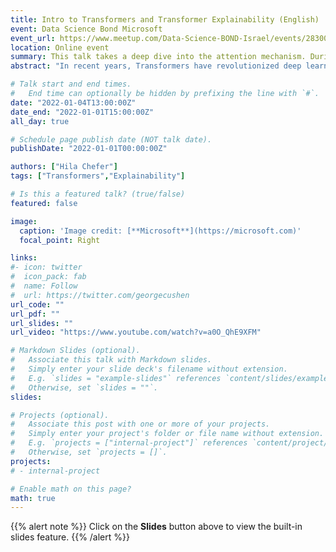 ```yaml
---
title: Intro to Transformers and Transformer Explainability (English)
event: Data Science Bond Microsoft
event_url: https://www.meetup.com/Data-Science-BOND-Israel/events/283002829/
location: Online event
summary: This talk takes a deep dive into the attention mechanism. During the talk, we review the motivations and applications of the self-attention mechanism. Additionally, we review the main building blocks for self-attention explainability and some cool applications of Transformer-explainability from recent research.
abstract: "In recent years, Transformers have revolutionized deep learning research across many disciplines, starting from NLP and expanding to vision, speech and more. At the heart of the Transformer lies a very simple and intuitive attention mechanism. In this talk, we will explore the main milestones in Transformer-based research, and Transformer explainability research. We will take a closer look into the attention mechanism, and understand its merits and limitations in comparison to Convolutional models. Along the lecture, we will present examples with some of the most famous Transformer-based models such as BERT, CLIP, ViT, DALL-E, and DETR, and discuss the importance and applications of explainability in DNN research, and specifically for Transformers."

# Talk start and end times.
#   End time can optionally be hidden by prefixing the line with `#`.
date: "2022-01-04T13:00:00Z"
date_end: "2022-01-01T15:00:00Z"
all_day: true

# Schedule page publish date (NOT talk date).
publishDate: "2022-01-01T00:00:00Z"

authors: ["Hila Chefer"]
tags: ["Transformers","Explainability"]

# Is this a featured talk? (true/false)
featured: false

image:
  caption: 'Image credit: [**Microsoft**](https://microsoft.com)'
  focal_point: Right

links:
#- icon: twitter
#  icon_pack: fab
#  name: Follow
#  url: https://twitter.com/georgecushen
url_code: ""
url_pdf: ""
url_slides: ""
url_video: "https://www.youtube.com/watch?v=a0O_QhE9XFM"

# Markdown Slides (optional).
#   Associate this talk with Markdown slides.
#   Simply enter your slide deck's filename without extension.
#   E.g. `slides = "example-slides"` references `content/slides/example-slides.md`.
#   Otherwise, set `slides = ""`.
slides: 

# Projects (optional).
#   Associate this post with one or more of your projects.
#   Simply enter your project's folder or file name without extension.
#   E.g. `projects = ["internal-project"]` references `content/project/deep-learning/index.md`.
#   Otherwise, set `projects = []`.
projects:
# - internal-project

# Enable math on this page?
math: true
---
```


{{% alert note %}}
Click on the **Slides** button above to view the built-in slides feature.
{{% /alert %}}
